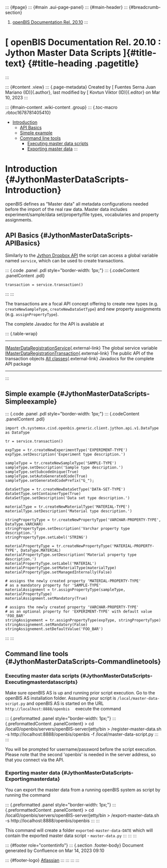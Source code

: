 ::: {#page}
::: {#main .aui-page-panel}
::: {#main-header}
::: {#breadcrumb-section}
1.  [openBIS Documentation Rel. 20.10](index.html)
:::

[ openBIS Documentation Rel. 20.10 : Jython Master Data Scripts ]{#title-text} {#title-heading .pagetitle}
==============================================================================
:::

::: {#content .view}
::: {.page-metadata}
Created by [ Fuentes Serna Juan Mariano (ID)]{.author}, last modified by
[ Kovtun Viktor (ID)]{.editor} on Mar 10, 2023
:::

::: {#main-content .wiki-content .group}
::: {.toc-macro .rbtoc1678781405410}
-   [Introduction](#JythonMasterDataScripts-Introduction)
    -   [API Basics](#JythonMasterDataScripts-APIBasics)
    -   [Simple example](#JythonMasterDataScripts-Simpleexample)
    -   [Command line tools](#JythonMasterDataScripts-Commandlinetools)
        -   [Executing master data
            scripts](#JythonMasterDataScripts-Executingmasterdatascripts)
        -   [Exporting master
            data](#JythonMasterDataScripts-Exportingmasterdata)
:::

Introduction {#JythonMasterDataScripts-Introduction}
============

openBIS defines as \"Master data\" all metadata configurations needed
before the import of the real raw data. Master data includes
experiment/sample/data set/property/file types, vocabularies and
property assignments.

API Basics {#JythonMasterDataScripts-APIBasics}
----------

Similarly to the [Jython Dropbox
API](https://unlimited.ethz.ch/pages/viewpage.action?pageId=53746029)
the script can access a global variable named `service`, which can be
used to create transactions.

::: {.code .panel .pdl style="border-width: 1px;"}
::: {.codeContent .panelContent .pdl}
``` {.syntaxhighlighter-pre syntaxhighlighter-params="brush: python; gutter: false; theme: Confluence" theme="Confluence"}
transaction = service.transaction()
```
:::
:::

The transactions are a focal API concept offering to create new types
(e.g. `createNewSampleType`, `createNewDataSetType`) and new property
assignments (e.g. `assignPropertyType`).

The complete Javadoc for the API is available at

::: {.table-wrap}
  -------------------------------------------------------------------------------------------------------------------------------------------------------------------------------------------------------- -------------------------------------------
  [IMasterDataRegistrationService](https://openbis.ch/javadoc/20.10.x/javadoc-openbis/ch/systemsx/cisd/openbis/generic/server/jython/api/v1/IMasterDataRegistrationService.html){.external-link}           The global service variable
  [IMasterDataRegistrationTransaction](https://openbis.ch/javadoc/20.10.x/javadoc-openbis/ch/systemsx/cisd/openbis/generic/server/jython/api/v1/IMasterDataRegistrationTransaction.html){.external-link}   The public API of the transaction objects
  [All classes](https://openbis.ch/javadoc/20.10.x/javadoc-openbis/ch/systemsx/cisd/openbis/generic/server/jython/api/v1/package-summary.html){.external-link}                                             Javadocs for the complete API package
  -------------------------------------------------------------------------------------------------------------------------------------------------------------------------------------------------------- -------------------------------------------
:::

Simple example {#JythonMasterDataScripts-Simpleexample}
--------------

::: {.code .panel .pdl style="border-width: 1px;"}
::: {.codeContent .panelContent .pdl}
``` {.syntaxhighlighter-pre syntaxhighlighter-params="brush: python; gutter: false; theme: Confluence" theme="Confluence"}
import ch.systemsx.cisd.openbis.generic.client.jython.api.v1.DataType as DataType

tr = service.transaction()

expType = tr.createNewExperimentType('EXPERIMENT-TYPE')
expType.setDescription('Experiment type description.')

sampleType = tr.createNewSampleType('SAMPLE-TYPE')
sampleType.setDescription('Sample type description.')
sampleType.setSubcodeUnique(True)
sampleType.setAutoGeneratedCode(True)
sampleType.setGeneratedCodePrefix("G_");

dataSetType = tr.createNewDataSetType('DATA-SET-TYPE')
dataSetType.setContainerType(True)
dataSetType.setDescription('Data set type description.')

materialType = tr.createNewMaterialType('MATERIAL-TYPE')
materialType.setDescription('Material type description.')

stringPropertyType = tr.createNewPropertyType('VARCHAR-PROPERTY-TYPE', DataType.VARCHAR)
stringPropertyType.setDescription('Varchar property type description.')
stringPropertyType.setLabel('STRING')

materialPropertyType = tr.createNewPropertyType('MATERIAL-PROPERTY-TYPE', DataType.MATERIAL)
materialPropertyType.setDescription('Material property type description.')
materialPropertyType.setLabel('MATERIAL')
materialPropertyType.setMaterialType(materialType)
materialPropertyType.setManagedInternally(False)

# assigns the newly created property 'MATERIAL-PROPERTY-TYPE'
# as a mandatory property for 'SAMPLE-TYPE'
materialAssignment = tr.assignPropertyType(sampleType, materialPropertyType)
materialAssignment.setMandatory(True)

# assigns the newly created property 'VARCHAR-PROPERTY-TYPE'
# as an optional property for 'EXPERIMENT-TYPE' with default value 'FOO_BAR'
stringAssignement = tr.assignPropertyType(expType, stringPropertyType)
stringAssignement.setMandatory(False)
stringAssignement.setDefaultValue('FOO_BAR')
```
:::
:::

Command line tools {#JythonMasterDataScripts-Commandlinetools}
------------------

### Executing master data scripts {#JythonMasterDataScripts-Executingmasterdatascripts}

Make sure openBIS AS is up and running prior script execution. Go to the
openBIS AS installation folder. Assuming your script is
`/local/master-data-script.py` and openBIS AS is started on the URL
`     http://localhost:8888/openbis   ` execute the command

::: {.preformatted .panel style="border-width: 1px;"}
::: {.preformattedContent .panelContent}
    > cd /local0/openbis/servers/openBIS-server/jetty/bin
    > /register-master-data.sh -s http://localhost:8888/openbis/openbis -f /local/master-data-script.py
:::
:::

You will be prompted for username/password before the script execution.
Please note that the second \'openbis\' is needed in the server address,
so that you connect via the API.

### Exporting master data {#JythonMasterDataScripts-Exportingmasterdata}

You can export the master data from a running openBIS system as script
by running the command

::: {.preformatted .panel style="border-width: 1px;"}
::: {.preformattedContent .panelContent}
    > cd /local0/openbis/servers/openBIS-server/jetty/bin
    > /export-master-data.sh -s http://localhost:8888/openbis/openbis
:::
:::

This command will create a folder `exported-master-data-DATE` which will
contain the exported master data script - `master-data.py`
:::
:::
:::

::: {#footer role="contentinfo"}
::: {.section .footer-body}
Document generated by Confluence on Mar 14, 2023 09:10

::: {#footer-logo}
[Atlassian](https://www.atlassian.com/)
:::
:::
:::
:::
